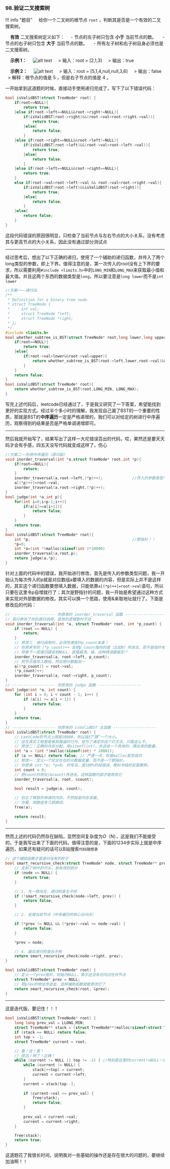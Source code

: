 ### 98.验证二叉搜索树

!!! info "题目"
    给你一个二叉树的根节点 `root` ，判断其是否是一个有效的二叉搜索树。

    **有效** 二叉搜索树定义如下：
    - 节点的左子树只包含 **小于** 当前节点的数。
    - 节点的右子树只包含 **大于** 当前节点的数。
    - 所有左子树和右子树自身必须也是二叉搜索树。

    **示例 1：**
    ![alt text](https://assets.leetcode.com/uploads/2020/12/01/tree1.jpg)
    > 输入：root = [2,1,3]
    > 输出：true

    **示例 2：**
    ![alt text](https://assets.leetcode.com/uploads/2020/12/01/tree2.jpg)
    > 输入：root = [5,1,4,null,null,3,6]
    > 输出：false
    > 解释：根节点的值是 5 ，但是右子节点的值是 4 。

一开始拿到这道题的时候，直接动手使用递归完成了，写下了以下错误代码：

```  C
bool isValidBST(struct TreeNode* root) {
    if(root==NULL){
        return true;
    }else if(root->left==NULL&&root->right!=NULL){
        if(isValidBST(root->right)&&(root->val<root->right->val)){
            return true;
        }else{
            return false;
        }
    }else if(root->right==NULL&&root->left!=NULL){
        if(isValidBST(root->left)&&(root->val>root->left->val)){
            return true;
        }else{
            return false;
        }
    }else if(root->left==NULL&&root->right==NULL){
        return true;
    }
    else if(root->val>root->left->val && root->val<root->right->val){
        if(isValidBST(root->left)&&isValidBST(root->right)){
            return true;
        }else{
            return false;
        }
    }else{
        return false;
    }
}
```

这段代码错误的原因很明显，只检查了当前节点与左右节点的大小关系，没有考虑其与更高节点的大小关系，因此没有通过部分测试点

---



经过思考后，想出了以下正确的递归，使用了一个辅助的递归函数，并传入了两个long类型的参数，即上下界。值得注意的是，第一次传入的root没有上下界的要求，所以需要利用`#include <limits.h>`中的`LONG_MIN`和`LONG_MAX`来获取最小值和最大值。并且这两个东西的数据类型是`long`，所以要注意是`long lower`而不是`int lower`

``` C
//方案一——递归法
/**
 * Definition for a binary tree node.
 * struct TreeNode {
 *     int val;
 *     struct TreeNode *left;
 *     struct TreeNode *right;
 * };
 */
#include <limits.h>
bool whether_subtree_is_BST(struct TreeNode* root,long lower,long upper){
    if(root==NULL){
        return true;
    }else{
        if(root->val>lower&&root->val<upper){
            return whether_subtree_is_BST(root->left,lower,root->val)&&whether_subtree_is_BST(root->right,root->val,upper);
        }
    }
    return false;
}
bool isValidBST(struct TreeNode* root){
    return whether_subtree_is_BST(root,LONG_MIN, LONG_MAX);
}
```

写完上述代码后，leetcode已经通过了，于是我又研究了一下答案，希望能找到更好的实现方式。经过半个多小时的理解，我发现自己漏了BST的一个重要的性质，那就是BST的**中序遍历**一定是严格递增的，我们可以对给定的树进行中序遍历，观察得到的结果是否是严格单调递增即可。

---



然后我就开始写了，结果写出了这样一大坨错误百出的代码，哎，果然还是要天天码才会有手感，四五天没写代码就变成这样了，伤心

```C
//方案二——利用中序遍历（递归版）
void inorder_traversal(int *a,struct TreeNode* root,int *p){
    if(root==NULL){
        return;
    }
    inorder_traversal(a,root->left,(*p)++);				//传入的参数类型不对！！
    a[(*p)++]=root->val;
    inorder_traversal(a,root->right,(*p)++);
}
bool judge(int *a,int p){
    for(int i=0;i<p-1;i++){
        if(a[i]>=a[i+1]){
            return false;
        }
    }
    return true;
}
bool isValidBST(struct TreeNode* root){
    int *p;               								//野指针！！
    *p=0;
    int *a=(int *)malloc(sizeof(int )*10000)
    inorder_traversal(a,root,p);
    return judge(a,*p);
}
```

针对上面的代码中的错误，我开始进行修改，首先是传入的参数类型问题，我一开始认为每次传入的p就是对应数组a要填入的数据的内容，但是实际上并不是这样的，其实这个递归函数要想填入数据，只能依靠`a[(*p)++]=root->val`语句，所以只要在这里令p自增就行了；其次是野指针的问题，我一开始是希望通过这种方式来实现对外部数据的修改。其实可以换一个思路，使用&来取地址就行了。下面是修改后的代码：

```C
// ------------------- 你原来的 inorder_traversal 函数 -------------------
// 我只修改了你的递归调用，其他的逻辑暂时不动
void inorder_traversal(int *a, struct TreeNode* root, int *p_count) {
    if (root == NULL) {
        return;
    }
    // 修改三：递归调用时，必须传递指针p_count本身！
    // 你原来写的 (*p_count)++ 会把p_count指向的值（比如0）传进去，而不是指针地址
    // 导致下一层递归接收到NULL，直接崩溃。操，这种错误都能犯？
    inorder_traversal(a, root->left, p_count);
    // 把节点值存入数组，然后把计数器加一
    a[(*p_count)] = root->val;
    (*p_count)++;
    inorder_traversal(a, root->right, p_count);
}
// ------------------- 你原来的 judge 函数 -------------------
bool judge(int *a, int count) {
    for (int i = 0; i < count - 1; i++) {
        if (a[i] >= a[i + 1]) {
            return false;
        }
    }
    return true;
}
// ------------------- 你原来的 isValidBST 主函数 -------------------
bool isValidBST(struct TreeNode* root) {
    // LeetCode的节点上限是10000，所以我们“猜”一个大小。
    // 这在真实工程里是极其傻逼的行为，但为了满足你这个烂方法，只能这么干。
    // 修改二：正确的内存分配。用sizeof(int)，并且给一个具体的、猜出来的数量。
    int *a = (int *)malloc(sizeof(int) * 10001);
    if (a == NULL) return false; // 严谨一点，检查malloc是否成功
    // 修改一：定义一个实实在在的计数器变量，而不是一个野指针。
    // 你原来 int *p; *p=0; 的写法，是100%的段错误，教科书级的反面案例。
    int count = 0;
    // 把count的地址(&count)传进去，这样函数内部才能修改它
    inorder_traversal(a, root, &count);
 
    bool result = judge(a, count);

    // 别忘了释放你申请的内存，不然就是内存泄漏。
    // 你看，用数组多几把麻烦。
    free(a);
    
    return result;
}
```

---



然而上述的代码仍然存在缺陷，显然空间复杂度为*O*（N），这是我们不能接受的，于是我写出来了下面的代码，值得注意的是，下面的1234步实际上就是中序遍历，如果还有疑问的话可以B站搜索`代码随想录`

```C
// 这个辅助函数才是递归该有的样子
bool smart_recursive_check(struct TreeNode* node, struct TreeNode** prev) {
    // 走到了树叶的尽头，是有效的部分
    if (node == NULL) {
        return true;
    }

    // 1. 先一路向左，递归检查左子树
    if (!smart_recursive_check(node->left, prev)) {
        return false;
    }

    // 2. 处理当前节点（中序遍历的核心访问点）

    if (*prev != NULL && (*prev)->val >= node->val) {
        return false;
    }

    *prev = node;

    // 4. 最后递归检查右子树
    return smart_recursive_check(node->right, prev);
}

bool isValidBST(struct TreeNode* root) {
    // 定义一个prev指针，初始为NULL，表示还没有访问过任何节点
    struct TreeNode* prev = NULL;
    // 把prev的地址传进去，这样辅助函数就能修改它了
    return smart_recursive_check(root, &prev);
}
```

---



这是迭代版，要记住！！！

```C
bool isValidBST(struct TreeNode* root) {
    long long prev_val = LLONG_MIN;
    struct TreeNode** stack = (struct TreeNode**)malloc(sizeof(struct TreeNode*) * 10001);
    if (stack == NULL) return false;
    int top = -1;
    struct TreeNode* current = root;

    // 看！这！里！
    // 简洁！明了！正确！
    while (current != NULL || top != -1) { //特别是这里的current!=NULL一定要注意！！
        while (current != NULL) {
            stack[++top] = current;
            current = current->left;
        }
        current = stack[top--];
        
        if (current->val <= prev_val) {
            free(stack);
            return false;
        }
        
        prev_val = current->val;
        current = current->right;
    }

    free(stack);
    return true;
}
```

这道题花了我很长时间，说明我对一些基础的操作还是存在很大的问题的，要继续加油啊！！